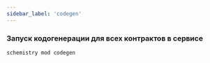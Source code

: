 ```yaml
---
sidebar_label: 'codegen'
---
```


### Запуск кодогенерации для всех контрактов в сервисе

```bash title="Bash"
schemistry mod codegen
```